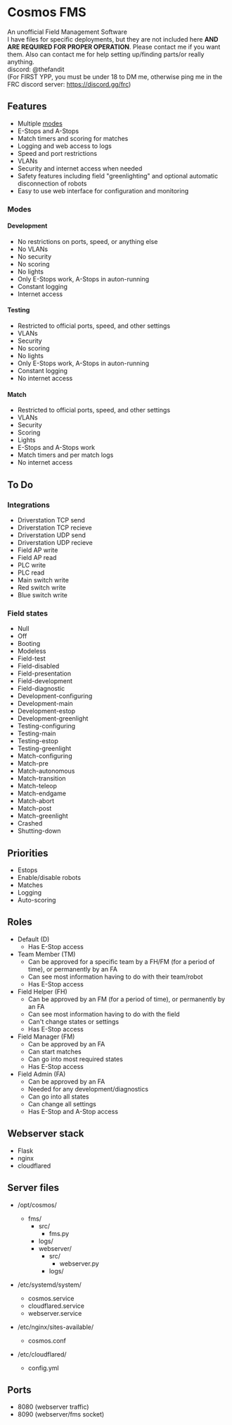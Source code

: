 # Cosmos FMS
An unofficial Field Management Software
<br>
I have files for specific deployments, but they are not included here **AND ARE REQUIRED FOR PROPER OPERATION**. Please contact me if you want them. Also can contact me for help setting up/finding parts/or really anything.
<br>
discord: @thefandit
<br>
(For FIRST YPP, you must be under 18 to DM me, otherwise ping me in the FRC discord server: https://discord.gg/frc)

## Features
- Multiple [modes](#modes)
- E-Stops and A-Stops
- Match timers and scoring for matches
- Logging and web access to logs
- Speed and port restrictions
- VLANs
- Security and internet access when needed
- Safety features including field "greenlighting" and optional automatic disconnection of robots
- Easy to use web interface for configuration and monitoring

### Modes
#### Development
- No restrictions on ports, speed, or anything else
- No VLANs
- No security
- No scoring
- No lights
- Only E-Stops work, A-Stops in auton-running
- Constant logging
- Internet access
#### Testing
- Restricted to official ports, speed, and other settings
- VLANs
- Security
- No scoring
- No lights
- Only E-Stops work, A-Stops in auton-running
- Constant logging
- No internet access
#### Match
- Restricted to official ports, speed, and other settings
- VLANs
- Security
- Scoring
- Lights
- E-Stops and A-Stops work
- Match timers and per match logs
- No internet access

## To Do
### Integrations
- Driverstation TCP send
- Driverstation TCP recieve
- Driverstation UDP send
- Driverstation UDP recieve
- Field AP write
- Field AP read
- PLC write
- PLC read
- Main switch write
- Red switch write
- Blue switch write
### Field states
- Null
- Off
- Booting
- Modeless
- Field-test
- Field-disabled
- Field-presentation
- Field-development
- Field-diagnostic
- Development-configuring
- Development-main
- Development-estop
- Development-greenlight
- Testing-configuring
- Testing-main
- Testing-estop
- Testing-greenlight
- Match-configuring
- Match-pre
- Match-autonomous
- Match-transition
- Match-teleop
- Match-endgame
- Match-abort
- Match-post
- Match-greenlight
- Crashed
- Shutting-down

## Priorities
- Estops
- Enable/disable robots
- Matches
- Logging
- Auto-scoring


## Roles
- Default (D)
    - Has E-Stop access
- Team Member (TM)
    - Can be approved for a specific team by a FH/FM (for a period of time), or permanently by an FA
    - Can see most information having to do with their team/robot
    - Has E-Stop access
- Field Helper (FH)
    - Can be approved by an FM (for a period of time), or permanently by an FA
    - Can see most information having to do with the field
    - Can't change states or settings
    - Has E-Stop access
- Field Manager (FM)
    - Can be approved by an FA
    - Can start matches
    - Can go into most required states
    - Has E-Stop access
- Field Admin (FA)
    - Can be approved by an FA
    - Needed for any development/diagnostics
    - Can go into all states
    - Can change all settings
    - Has E-Stop and A-Stop access


## Webserver stack
- Flask
- nginx
- cloudflared


## Server files
- /opt/cosmos/
    - fms/
        - src/
            - fms.py
        - logs/
        - webserver/
            - src/
                - webserver.py
            - logs/

- /etc/systemd/system/
    - cosmos.service
    - cloudflared.service
    - webserver.service

- /etc/nginx/sites-available/
    - cosmos.conf

- /etc/cloudflared/
    - config.yml


## Ports
- 8080 (webserver traffic)
- 8090 (webserver/fms socket)